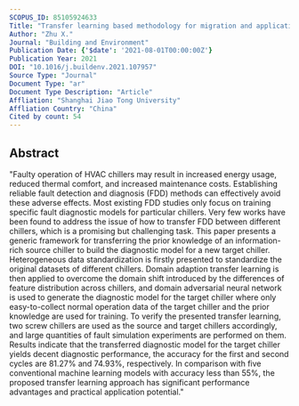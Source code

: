 ```yaml
---
SCOPUS_ID: 85105924633
Title: "Transfer learning based methodology for migration and application of fault detection and diagnosis between building chillers for improving energy efficiency"
Author: "Zhu X."
Journal: "Building and Environment"
Publication Date: {'$date': '2021-08-01T00:00:00Z'}
Publication Year: 2021
DOI: "10.1016/j.buildenv.2021.107957"
Source Type: "Journal"
Document Type: "ar"
Document Type Description: "Article"
Affliation: "Shanghai Jiao Tong University"
Affliation Country: "China"
Cited by count: 54
---
```


## Abstract
"Faulty operation of HVAC chillers may result in increased energy usage, reduced thermal comfort, and increased maintenance costs. Establishing reliable fault detection and diagnosis (FDD) methods can effectively avoid these adverse effects. Most existing FDD studies only focus on training specific fault diagnostic models for particular chillers. Very few works have been found to address the issue of how to transfer FDD between different chillers, which is a promising but challenging task. This paper presents a generic framework for transferring the prior knowledge of an information-rich source chiller to build the diagnostic model for a new target chiller. Heterogeneous data standardization is firstly presented to standardize the original datasets of different chillers. Domain adaption transfer learning is then applied to overcome the domain shift introduced by the differences of feature distribution across chillers, and domain adversarial neural network is used to generate the diagnostic model for the target chiller where only easy-to-collect normal operation data of the target chiller and the prior knowledge are used for training. To verify the presented transfer learning, two screw chillers are used as the source and target chillers accordingly, and large quantities of fault simulation experiments are performed on them. Results indicate that the transferred diagnostic model for the target chiller yields decent diagnostic performance, the accuracy for the first and second cycles are 81.27% and 74.93%, respectively. In comparison with five conventional machine learning models with accuracy less than 55%, the proposed transfer learning approach has significant performance advantages and practical application potential."
